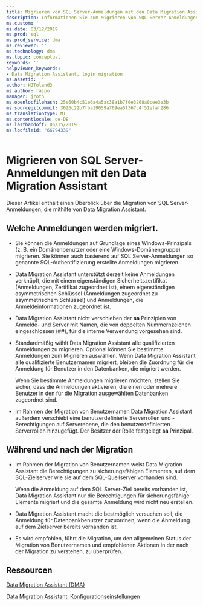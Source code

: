 ```yaml
---
title: Migrieren von SQL Server-Anmeldungen mit den Data Migration Assistant | Microsoft-Dokumentation
description: Informationen Sie zum Migrieren von SQL Server-Anmeldungen mit den Data Migration Assistant
ms.custom: ''
ms.date: 03/12/2019
ms.prod: sql
ms.prod_service: dma
ms.reviewer: ''
ms.technology: dma
ms.topic: conceptual
keywords: ''
helpviewer_keywords:
- Data Migration Assistant, login migration
ms.assetid: ''
author: HJToland3
ms.author: rajpo
manager: jroth
ms.openlocfilehash: 25e60b4c51e6a4a5ac38a1b7f0e3268a0cee3e3b
ms.sourcegitcommit: 3026c22b7fba19059a769ea5f367c4f51efaf286
ms.translationtype: MT
ms.contentlocale: de-DE
ms.lasthandoff: 06/15/2019
ms.locfileid: "66794339"
---
```

# <a name="migrate-sql-server-logins-with-data-migration-assistant"></a>Migrieren von SQL Server-Anmeldungen mit den Data Migration Assistant

Dieser Artikel enthält einen Überblick über die Migration von SQL Server-Anmeldungen, die mithilfe von Data Migration Assistant. 

## <a name="which-logins-are-migrated"></a>Welche Anmeldungen werden migriert.

- Sie können die Anmeldungen auf Grundlage eines Windows-Prinzipals (z. B. ein Domänenbenutzer oder eine Windows-Domänengruppe) migrieren. Sie können auch basierend auf SQL Server-Anmeldungen so genannte SQL-Authentifizierung erstellte Anmeldungen migrieren.

- Data Migration Assistant unterstützt derzeit keine Anmeldungen verknüpft, die mit einem eigenständigen Sicherheitszertifikat (Anmeldungen, Zertifikat zugeordnet ist), einem eigenständigen asymmetrischen Schlüssel (Anmeldungen zugeordnet zu asymmetrischem Schlüssel) und Anmeldungen, die Anmeldeinformationen zugeordnet ist.

- Data Migration Assistant nicht verschieben der **sa** Prinzipien von Anmelde- und Server mit Namen, die von doppelten Nummernzeichen eingeschlossen (\#\#), für die interne Verwendung vorgesehen sind.

- Standardmäßig wählt Data Migration Assistant alle qualifizierten Anmeldungen zu migrieren. Optional können Sie bestimmte Anmeldungen zum Migrieren auswählen. Wenn Data Migration Assistant alle qualifizierte Benutzernamen migriert, bleiben die Zuordnung für die Anmeldung für Benutzer in den Datenbanken, die migriert werden. 

  Wenn Sie bestimmte Anmeldungen migrieren möchten, stellen Sie sicher, dass die Anmeldungen aktivieren, die einen oder mehrere Benutzer in den für die Migration ausgewählten Datenbanken zugeordnet sind.

- Im Rahmen der Migration von Benutzernamen Data Migration Assistant außerdem verschiebt eine benutzerdefinierte Serverrollen und -Berechtigungen auf Serverebene, die den benutzerdefinierten Serverrollen hinzugefügt. Der Besitzer der Rolle festgelegt **sa** Prinzipal.

## <a name="during-and-after-migration"></a>Während und nach der Migration

- Im Rahmen der Migration von Benutzernamen weist Data Migration Assistant die Berechtigungen zu sicherungsfähigen Elementen, auf dem SQL-Zielserver wie sie auf dem SQL-Quellserver vorhanden sind. 

  Wenn die Anmeldung auf dem SQL Server-Ziel bereits vorhanden ist, Data Migration Assistant nur die Berechtigungen für sicherungsfähige Elemente migriert und die gesamte Anmeldung wird nicht neu erstellen.

- Data Migration Assistant macht die bestmöglich versuchen soll, die Anmeldung für Datenbankbenutzer zuzuordnen, wenn die Anmeldung auf dem Zielserver bereits vorhanden ist.

- Es wird empfohlen, führt die Migration, um den allgemeinen Status der Migration von Benutzernamen und empfohlenen Aktionen in der nach der Migration zu verstehen, zu überprüfen.

## <a name="resources"></a>Ressourcen

[Data Migration Assistant (DMA)](../dma/dma-overview.md)

[Data Migration Assistant: Konfigurationseinstellungen](../dma/dma-configurationsettings.md)
